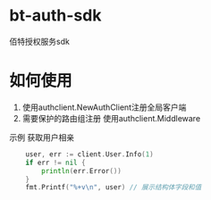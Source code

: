 # bt-auth-sdk
佰特授权服务sdk

# 如何使用
1. 使用authclient.NewAuthClient注册全局客户端
2. 需要保护的路由组注册 使用authclient.Middleware


示例
获取用户相亲
```go
    user, err := client.User.Info(1)
	if err != nil {
		println(err.Error())
	}
	fmt.Printf("%+v\n", user) // 展示结构体字段和值
```